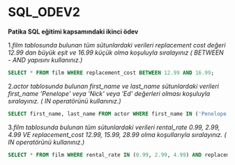 # SQL_ODEV2
**Patika SQL eğitimi kapsamındaki ikinci ödev**

1._film tablosunda bulunan tüm sütunlardaki verileri replacement cost değeri 12.99 dan büyük eşit ve 16.99 küçük olma koşuluyla sıralayınız ( BETWEEN - AND yapısını kullanınız.)_
```sql
SELECT * FROM film WHERE replacement_cost BETWEEN 12.99 AND 16.99;  
```
2._actor tablosunda bulunan first_name ve last_name sütunlardaki verileri first_name 'Penelope' veya 'Nick' veya 'Ed' değerleri olması koşuluyla sıralayınız. ( IN operatörünü kullanınız.)_
```sql
SELECT first_name, last_name FROM actor WHERE first_name IN ('Penelope','Nick','Ed') ;
```
3._film tablosunda bulunan tüm sütunlardaki verileri rental_rate 0.99, 2.99, 4.99 VE replacement_cost 12.99, 15.99, 28.99 olma koşullarıyla sıralayınız. ( IN operatörünü kullanınız.)_
```sql 
SELECT * FROM film WHERE rental_rate IN (0.99, 2.99, 4.99) AND replacement_cost IN (12.99, 15.99, 28.99)
```
